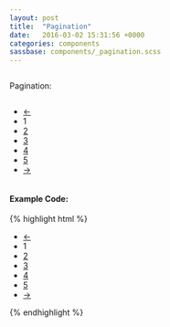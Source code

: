 ```yaml
---
layout: post
title:  "Pagination"
date:   2016-03-02 15:31:56 +0000
categories: components
sassbase: components/_pagination.scss
---
```


<div class="row column">
    <p class="lead-text">Pagination:</p>
</div>

<div class="row column">
    <ul class="pagination">
        <li><a href="#">&larr;</a></li>
        <li><span>1</span></li>
        <li><a href="#">2</a></li>
        <li><a href="#">3</a></li>
        <li><a href="#">4</a></li>
        <li><a href="#">5</a></li>
        <li><a href="#">&rarr;</a></li>
    </ul>
</div>



<div class="row column">
<h4>Example Code:</h4>
{% highlight html %}
<!-- Pagination: -->
<ul class="pagination">
    <li><a href="#">&larr;</a></li>
    <li><span>1</span></li>
    <li><a href="#">2</a></li>
    <li><a href="#">3</a></li>
    <li><a href="#">4</a></li>
    <li><a href="#">5</a></li>
    <li><a href="#">&rarr;</a></li>
</ul>
{% endhighlight %}
</div>